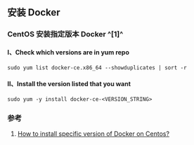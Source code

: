 ﻿## 安装 Docker

### CentOS 安装指定版本 Docker ^[1]^

#### I、Check which versions are in yum repo

```shell
sudo yum list docker-ce.x86_64 --showduplicates | sort -r
```

#### II、Install the version listed that you want

```shell
sudo yum -y install docker-ce-<VERSION_STRING>
```



### 参考

1. [How to install specific version of Docker on Centos?](https://stackoverflow.com/questions/36545206/how-to-install-specific-version-of-docker-on-centos)